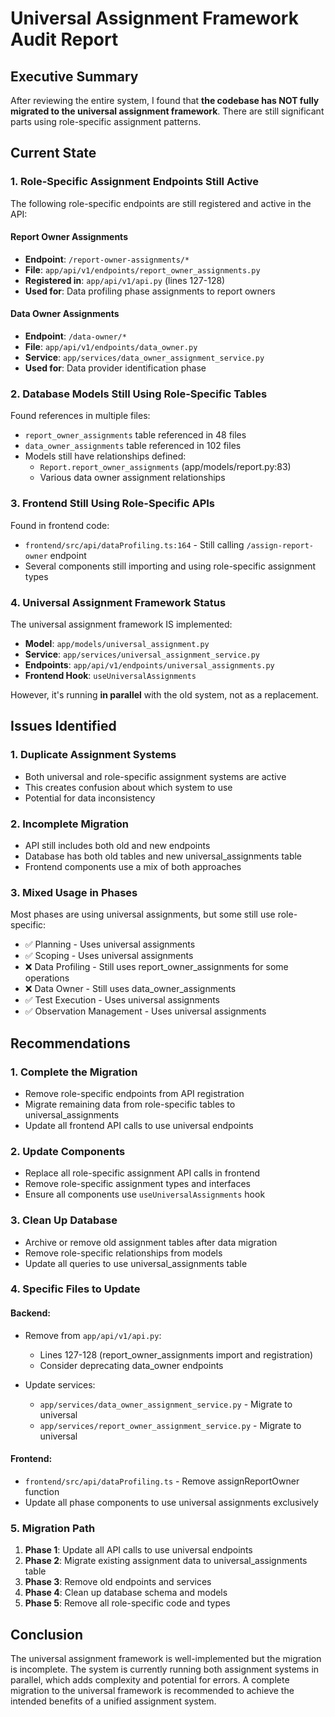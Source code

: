 # Universal Assignment Framework Audit Report

## Executive Summary

After reviewing the entire system, I found that **the codebase has NOT fully migrated to the universal assignment framework**. There are still significant parts using role-specific assignment patterns.

## Current State

### 1. **Role-Specific Assignment Endpoints Still Active**

The following role-specific endpoints are still registered and active in the API:

#### Report Owner Assignments
- **Endpoint**: `/report-owner-assignments/*`
- **File**: `app/api/v1/endpoints/report_owner_assignments.py`
- **Registered in**: `app/api/v1/api.py` (lines 127-128)
- **Used for**: Data profiling phase assignments to report owners

#### Data Owner Assignments
- **Endpoint**: `/data-owner/*`
- **File**: `app/api/v1/endpoints/data_owner.py`
- **Service**: `app/services/data_owner_assignment_service.py`
- **Used for**: Data provider identification phase

### 2. **Database Models Still Using Role-Specific Tables**

Found references in multiple files:
- `report_owner_assignments` table referenced in 48 files
- `data_owner_assignments` table referenced in 102 files
- Models still have relationships defined:
  - `Report.report_owner_assignments` (app/models/report.py:83)
  - Various data owner assignment relationships

### 3. **Frontend Still Using Role-Specific APIs**

Found in frontend code:
- `frontend/src/api/dataProfiling.ts:164` - Still calling `/assign-report-owner` endpoint
- Several components still importing and using role-specific assignment types

### 4. **Universal Assignment Framework Status**

The universal assignment framework IS implemented:
- **Model**: `app/models/universal_assignment.py`
- **Service**: `app/services/universal_assignment_service.py`
- **Endpoints**: `app/api/v1/endpoints/universal_assignments.py`
- **Frontend Hook**: `useUniversalAssignments`

However, it's running **in parallel** with the old system, not as a replacement.

## Issues Identified

### 1. **Duplicate Assignment Systems**
- Both universal and role-specific assignment systems are active
- This creates confusion about which system to use
- Potential for data inconsistency

### 2. **Incomplete Migration**
- API still includes both old and new endpoints
- Database has both old tables and new universal_assignments table
- Frontend components use a mix of both approaches

### 3. **Mixed Usage in Phases**
Most phases are using universal assignments, but some still use role-specific:
- ✅ Planning - Uses universal assignments
- ✅ Scoping - Uses universal assignments  
- ❌ Data Profiling - Still uses report_owner_assignments for some operations
- ❌ Data Owner - Still uses data_owner_assignments
- ✅ Test Execution - Uses universal assignments
- ✅ Observation Management - Uses universal assignments

## Recommendations

### 1. **Complete the Migration**
- Remove role-specific endpoints from API registration
- Migrate remaining data from role-specific tables to universal_assignments
- Update all frontend API calls to use universal endpoints

### 2. **Update Components**
- Replace all role-specific assignment API calls in frontend
- Remove role-specific assignment types and interfaces
- Ensure all components use `useUniversalAssignments` hook

### 3. **Clean Up Database**
- Archive or remove old assignment tables after data migration
- Remove role-specific relationships from models
- Update all queries to use universal_assignments table

### 4. **Specific Files to Update**

#### Backend:
- Remove from `app/api/v1/api.py`:
  - Lines 127-128 (report_owner_assignments import and registration)
  - Consider deprecating data_owner endpoints
  
- Update services:
  - `app/services/data_owner_assignment_service.py` - Migrate to universal
  - `app/services/report_owner_assignment_service.py` - Migrate to universal

#### Frontend:
- `frontend/src/api/dataProfiling.ts` - Remove assignReportOwner function
- Update all phase components to use universal assignments exclusively

### 5. **Migration Path**

1. **Phase 1**: Update all API calls to use universal endpoints
2. **Phase 2**: Migrate existing assignment data to universal_assignments table
3. **Phase 3**: Remove old endpoints and services
4. **Phase 4**: Clean up database schema and models
5. **Phase 5**: Remove all role-specific code and types

## Conclusion

The universal assignment framework is well-implemented but the migration is incomplete. The system is currently running both assignment systems in parallel, which adds complexity and potential for errors. A complete migration to the universal framework is recommended to achieve the intended benefits of a unified assignment system.